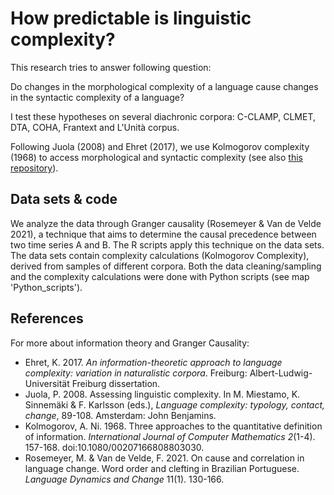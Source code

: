 # How predictable is linguistic complexity?

This research tries to answer following question:

Do changes in the morphological complexity of a language cause changes in the syntactic complexity of a language?

I test these hypotheses on several diachronic corpora: C-CLAMP, CLMET, DTA, COHA, Frantext and L'Unità corpus.

Following Juola (2008) and Ehret (2017), we use Kolmogorov complexity (1968) to access morphological and syntactic complexity (see also [this repository](https://github.com/julienijs/Linguistic-complexity)).

## Data sets & code
We analyze the data through Granger causality (Rosemeyer & Van de Velde 2021), a technique that aims to determine the causal precedence between two time series A and B. The R scripts apply this technique on the data sets. The data sets contain complexity calculations (Kolmogorov Complexity), derived from samples of different corpora. Both the data cleaning/sampling and the complexity calculations were done with Python scripts (see map 'Python_scripts'). 

## References
For more about information theory and Granger Causality:
- Ehret, K. 2017. *An information-theoretic approach to language complexity: variation in naturalistic corpora*. Freiburg: Albert-Ludwig-Universität Freiburg dissertation.
- Juola, P. 2008. Assessing linguistic complexity. In M. Miestamo, K. Sinnemäki & F. Karlsson (eds.), *Language complexity: typology, contact, change*, 89-108. Amsterdam: John Benjamins.
- Kolmogorov, A. Ni. 1968. Three approaches to the quantitative definition of information. *International Journal of Computer Mathematics 2*(1-4). 157-168. doi:10.1080/00207166808803030.
- Rosemeyer, M. & Van de Velde, F. 2021. On cause and correlation in language change. Word order and clefting in Brazilian Portuguese. *Language Dynamics and Change* 11(1). 130-166.
